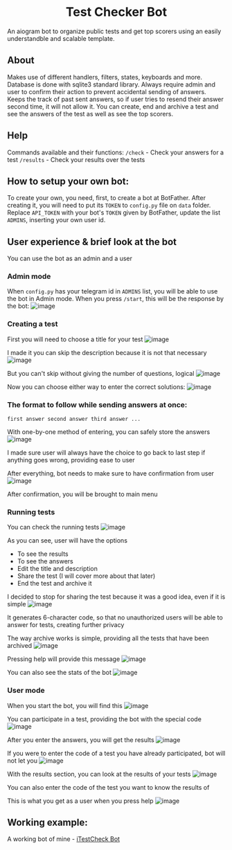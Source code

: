 ﻿<h1 align="center">
    Test Checker Bot
</h1>
An aiogram bot to organize public tests and get top scorers using an easily understandble and scalable template.

## About

Makes use of different handlers, filters, states, keyboards and more. Database is done with sqlite3 standard library. Always require admin and user to confirm their action to prevent accidental sending of answers. Keeps the track of past sent answers, so if user tries to resend their answer second time, it will not allow it. You can create, end and archive a test and see the answers of the test as well as see the top scorers.

## Help

Commands available and their functions:
	`/check` - Check your answers for a test
	`/results` - Check your results over the tests

## How to setup your own bot:

To create your own, you need, first, to create a bot at BotFather. After creating it, you will need to put its `TOKEN` to `config.py` file on `data` folder. Replace `API_TOKEN` with your bot's `TOKEN` given by BotFather, update the list `ADMINS`, inserting your own user id.

## User experience & brief look at the bot

You can use the bot as an admin and a user

### Admin mode

When `config.py` has your telegram id in `ADMINS` list, you will be able to use the bot in Admin mode. When you press `/start`, this will be the response by the bot:
![image](https://github.com/user-attachments/assets/ec2378d7-2234-40c5-a4a9-5f59653fcc60)

### Creating a test

First you will need to choose a title for your test
![image](https://github.com/user-attachments/assets/40667a7c-7c6a-4523-99e9-8f9d4eba636d)

I made it you can skip the description because it is not that necessary
![image](https://github.com/user-attachments/assets/777eb79f-397e-427a-93ff-211ead6a533f)

But you can't skip without giving the number of questions, logical
![image](https://github.com/user-attachments/assets/0e742f38-c0c8-48a2-bfdd-831bc0901f7a)

Now you can choose either way to enter the correct solutions:
![image](https://github.com/user-attachments/assets/3740b4d1-deee-4a74-8502-2113664bd1ce)

### The format to follow while sending answers at once:

<code>first answer
second answer
third answer
...</code>

With one-by-one method of entering, you can safely store the answers
![image](https://github.com/user-attachments/assets/14b4bbe0-c322-437a-8106-c1485e9f0f28)

I made sure user will always have the choice to go back to last step if anything goes wrong, providing ease to user

After everything, bot needs to make sure to have confirmation from user
![image](https://github.com/user-attachments/assets/8a7fd265-bd0b-427e-b4e2-35a298b606e6)

After confirmation, you will be brought to main menu

### Running tests

You can check the running tests
![image](https://github.com/user-attachments/assets/f87baf35-b343-4047-b6cc-a07192b98634)

As you can see, user will have the options
- To see the results
- To see the answers
- Edit the title and description
- Share the test (I will cover more about that later)
- End the test and archive it

I decided to stop for sharing the test because it was a good idea, even if it is simple
![image](https://github.com/user-attachments/assets/a5eaa043-cfd4-4917-9819-5aa90119be1c)

It generates 6-character code, so that no unauthorized users will be able to answer for tests, creating further privacy

The way archive works is simple, providing all the tests that have been archived
![image](https://github.com/user-attachments/assets/152edb0a-2af0-43ef-9f7c-789a54f846ac)

Pressing help will provide this message
![image](https://github.com/user-attachments/assets/8bb934d9-caaa-41c5-a85a-490065aba5fa)

You can also see the stats of the bot
![image](https://github.com/user-attachments/assets/be7ce6f9-5ade-494e-b7cb-247acf7e6158)

### User mode
When you start the bot, you will find this
![image](https://github.com/user-attachments/assets/11498367-d294-414b-a3d4-7416350105b8)

You can participate in a test, providing the bot with the special code 
![image](https://github.com/user-attachments/assets/43755c52-d4ca-430d-9794-af708ba2cc12)

After you enter the answers, you will get the results
![image](https://github.com/user-attachments/assets/5d61d693-fb57-402d-82e4-68e233dca2ac)

If you were to enter the code of a test you have already participated, bot will not let you
![image](https://github.com/user-attachments/assets/60dc45e8-ec31-4821-9c3b-339a31c41108)

With the results section, you can look at the results of your tests
![image](https://github.com/user-attachments/assets/3fb135c0-11f3-4799-b4a3-343638d16310)

You can also enter the code of the test you want to know the results of

This is what you get as a user when you press help
![image](https://github.com/user-attachments/assets/4ad2f37e-4213-4c5d-a9d1-4c20f9a89d62)

## Working example:

A working bot of mine - [iTestCheck Bot](https://itestcheck_bot)
